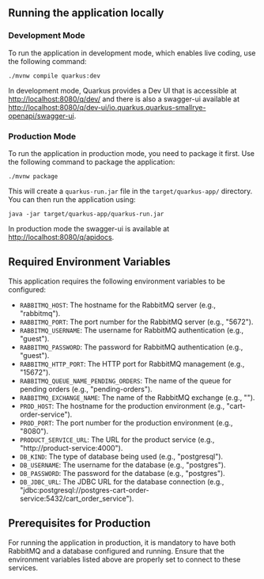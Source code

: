 ## Running the application locally

### Development Mode

To run the application in development mode, which enables live coding, use the following command:

```shell script
./mvnw compile quarkus:dev
```

In development mode, Quarkus provides a Dev UI that is accessible at <http://localhost:8080/q/dev/> and there is also a swagger-ui available at <http://localhost:8080/q/dev-ui/io.quarkus.quarkus-smallrye-openapi/swagger-ui>.

### Production Mode

To run the application in production mode, you need to package it first. Use the following command to package the application:

```shell script
./mvnw package
```

This will create a `quarkus-run.jar` file in the `target/quarkus-app/` directory. You can then run the application using:

```shell script
java -jar target/quarkus-app/quarkus-run.jar
```
In production mode the swagger-ui is available at <http://localhost:8080/q/apidocs>.

## Required Environment Variables

This application requires the following environment variables to be configured:

- `RABBITMQ_HOST`: The hostname for the RabbitMQ server (e.g., "rabbitmq").
- `RABBITMQ_PORT`: The port number for the RabbitMQ server (e.g., "5672").
- `RABBITMQ_USERNAME`: The username for RabbitMQ authentication (e.g., "guest").
- `RABBITMQ_PASSWORD`: The password for RabbitMQ authentication (e.g., "guest").
- `RABBITMQ_HTTP_PORT`: The HTTP port for RabbitMQ management (e.g., "15672").
- `RABBITMQ_QUEUE_NAME_PENDING_ORDERS`: The name of the queue for pending orders (e.g., "pending-orders").
- `RABBITMQ_EXCHANGE_NAME`: The name of the RabbitMQ exchange (e.g., "").
- `PROD_HOST`: The hostname for the production environment (e.g., "cart-order-service").
- `PROD_PORT`: The port number for the production environment (e.g., "8080").
- `PRODUCT_SERVICE_URL`: The URL for the product service (e.g., "http://product-service:4000").
- `DB_KIND`: The type of database being used (e.g., "postgresql").
- `DB_USERNAME`: The username for the database (e.g., "postgres").
- `DB_PASSWORD`: The password for the database (e.g., "postgres").
- `DB_JDBC_URL`: The JDBC URL for the database connection (e.g., "jdbc:postgresql://postgres-cart-order-service:5432/cart_order_service").

## Prerequisites for Production

For running the application in production, it is mandatory to have both RabbitMQ and a database configured and running. Ensure that the environment variables listed above are properly set to connect to these services.



